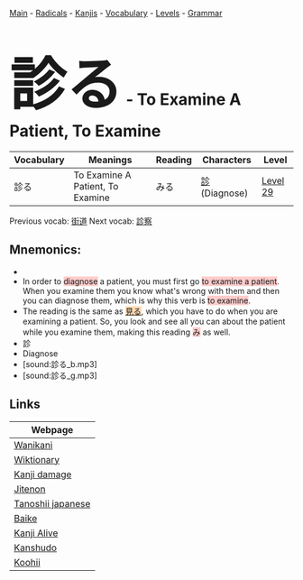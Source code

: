 <style> bigfont {font-size: 100px}</style>
[Main](../README.md) -
[Radicals](../radicals.md) -
[Kanjis](../kanjis.md) -
[Vocabulary](../vocabulary.md) -
[Levels](../levels.md) -
[Grammar](../grammar.md)
# <bigfont> 診る</bigfont> - To Examine A Patient, To Examine 

| Vocabulary | Meanings | Reading | Characters | Level |
| --- | --- | --- | --- | --- |
| 診る | To Examine A Patient, To Examine | みる |  [診](../kanjis/診.md) (Diagnose) | [Level 29](../levels/wk_level29.md) |

Previous vocab: [街道](街道.md) Next vocab: [診察](診察.md) 

## Mnemonics:

* 
* In order to <span style="background-color:#ffcccb"> diagnose</span> a patient, you must first go <span style="background-color:#ffcccb"> to examine a patient</span>. When you examine them you know what's wrong with them and then you can diagnose them, which is why this verb is <span style="background-color:#ffcccb"> to examine</span>.
* The reading is the same as <span style="background-color:#fed8b1"> [見る](https://jisho.org/search/見る)</span>, which you have to do when you are examining a patient. So, you look and see all you can about the patient while you examine them, making this reading <span style="background-color:#ffcccb"> み</span> as well.
* 診
* Diagnose
* [sound:診る_b.mp3]
* [sound:診る_g.mp3]


## Links 

| Webpage |
| --- |
| [Wanikani          ](https://www.wanikani.com/kanji/診る) |
| [Wiktionary        ](https://en.wiktionary.org/wiki/診る) |
| [Kanji damage      ](http://www.kanjidamage.com/kanji/search?utf8=✓&q=診る) |
| [Jitenon           ](https://jitenon.com/kanji/診る) |
| [Tanoshii japanese ](https://www.tanoshiijapanese.com/dictionary/kanji.cfm?k=診る) |
| [Baike             ](https://baike.baidu.com/item/診る) |
| [Kanji Alive       ](https://app.kanjialive.com/診る) |
| [Kanshudo          ](https://www.kanshudo.com/searchmn?q=診る) |
| [Koohii            ](https://kanji.koohii.com/study/kanji/診る) |
